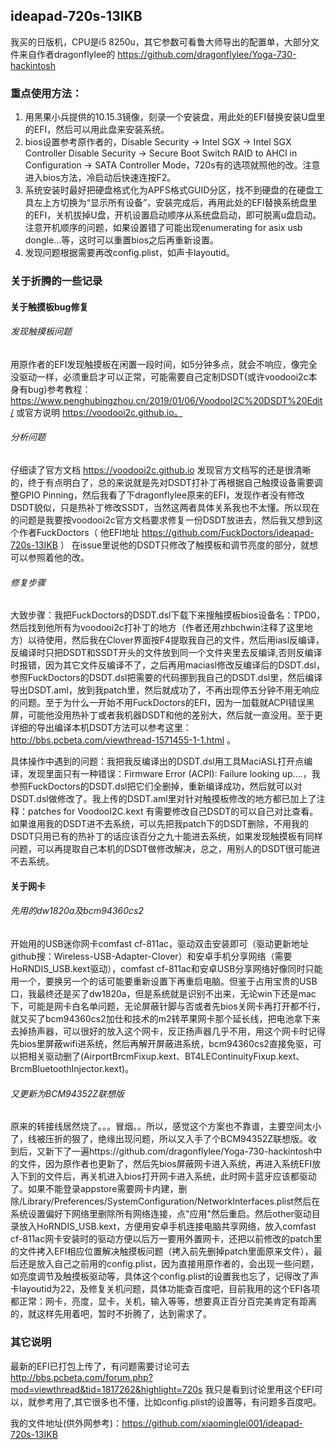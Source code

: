 ##  ideapad-720s-13IKB
我买的日版机，CPU是i5 8250u，其它参数可看鲁大师导出的配置单，大部分文件来自作者dragonflylee的   https://github.com/dragonflylee/Yoga-730-hackintosh

###  重点使用方法：
1. 用黑果小兵提供的10.15.3镜像，刻录一个安装盘，用此处的EFI替换安装U盘里的EFI，然后可以用此盘来安装系统。
2. bios设置参考原作者的，Disable Security -> Intel SGX -> Intel SGX Controller   Disable Security -> Secure Boot  Switch RAID to AHCI in Configuration -> SATA Controller Mode，720s有的选项就照他的改。注意进入bios方法，冷启动后快速连按F2。
3. 系统安装时最好把硬盘格式化为APFS格式GUID分区，找不到硬盘的在硬盘工具左上方切换为“显示所有设备”，安装完成后，再用此处的EFI替换系统盘里的EFI，关机拔掉U盘，开机设置启动顺序从系统盘启动，即可脱离u盘启动。注意开机顺序的问题，如果设置错了可能出现enumerating for asix usb dongle...等，这时可以重置bios之后再重新设置。
4. 发现问题根据需要再改config.plist，如声卡layoutid。




### 关于折腾的一些记录
#### 关于触摸板bug修复
######  发现触摸板问题
用原作者的EFI发现触摸板在闲置一段时间，如5分钟多点，就会不响应，像完全没驱动一样，必须重启才可以正常，可能需要自己定制DSDT(或许voodooi2c本身有bug)参考教程：https://www.penghubingzhou.cn/2019/01/06/VoodooI2C%20DSDT%20Edit/ 或官方说明  https://voodooi2c.github.io。

######  分析问题
仔细读了官方文档 https://voodooi2c.github.io 发现官方文档写的还是很清晰的，终于有点明白了，总的来说就是先对DSDT打补丁再根据自己触摸设备需要调整GPIO Pinning，然后我看了下dragonflylee原来的EFI，发现作者没有修改DSDT貌似，只是热补丁修改SSDT，当然这两者具体关系我也不太懂。所以现在的问题是我要按voodooi2c官方文档要求修复一份DSDT放进去，然后我又想到这个作者FuckDoctors（ 他EFI地址 https://github.com/FuckDoctors/ideapad-720s-13IKB ） 在issue里说他的DSDT只修改了触摸板和调节亮度的部分，就想可以参照着他的改。

###### 修复步骤
大致步骤：我把FuckDoctors的DSDT.dsl下载下来搜触摸板bios设备名：TPD0，然后找到他所有为voodooi2c打补丁的地方（作者还用zhbchwin注释了这里地方）以待使用，然后我在Clover界面按F4提取我自己的文件，然后用iasl反编译，反编译时只把DSDT和SSDT开头的文件放到同一个文件夹里去反编译,否则反编译时报错，因为其它文件反编译不了，之后再用maciasl修改反编译后的DSDT.dsl，参照FuckDoctors的DSDT.dsl把需要的代码挪到我自己的DSDT.dsl里，然后编译导出DSDT.aml，放到我patch里，然后就成功了，不再出现停五分钟不用无响应的问题。至于为什么一开始不用FuckDoctors的EFI，因为一加载就ACPI错误黑屏，可能他没用热补丁或者我机器DSDT和他的差别大，然后就一直没用。至于更详细的导出编译本机DSDT方法可以参考这里：http://bbs.pcbeta.com/viewthread-1571455-1-1.html  。

具体操作中遇到的问题：我把我反编译出的DSDT.dsl用工具MaciASL打开点编译，发现里面只有一种错误：Firmware Error (ACPI): Failure looking up....，我参照FuckDoctors的DSDT.dsl把它们全删掉，重新编译成功，然后就可以对DSDT.dsl做修改了。我上传的DSDT.aml里对针对触摸板修改的地方都已加上了注释：patches for VoodooI2C.kext 有需要修改自己DSDT的可以自己对比查看。 如果谁用我的DSDT进不去系统，可以先把我patch下的DSDT删除，不用我的DSDT只用已有的热补丁的话应该百分之九十能进去系统，如果发现触摸板有同样问题，可以再提取自己本机的DSDT做修改解决，总之，用别人的DSDT很可能进不去系统。


#### 关于网卡
######  先用的dw1820a及bcm94360cs2
开始用的USB迷你网卡comfast cf-811ac，驱动双击安装即可（驱动更新地址github搜：Wireless-USB-Adapter-Clover）和安卓手机分享网络（需要HoRNDIS_USB.kext驱动），comfast cf-811ac和安卓USB分享网络好像同时只能用一个，要换另一个的话可能要重新设置下再重启电脑。但鉴于占用宝贵的USB口，我最终还是买了dw1820a，但是系统就是识别不出来，无论win下还是mac下，可能是网卡白名单问题，无论屏蔽针脚与否或者先bios关网卡再打开都不行，就又买了bcm94360cs2加仕和技术的m2转苹果网卡那个延长线，把电池拿下来去掉扬声器，可以很好的放入这个网卡，反正扬声器几乎不用，用这个网卡时记得先bios里屏蔽wifi进系统，然后再解开屏蔽进系统，bcm94360cs2直接免驱，可以把相关驱动删了(AirportBrcmFixup.kext、BT4LEContinuityFixup.kext、BrcmBluetoothInjector.kext)。


######   又更新为BCM94352Z联想版
原来的转接线居然烧了。。。冒烟。。所以，感觉这个方案也不靠谱，主要空间太小了，线被压折的狠了，绝缘出现问题，所以又入手了个BCM94352Z联想版。收到后，又新下了一遍https://github.com/dragonflylee/Yoga-730-hackintosh中的文件，因为原作者也更新了，然后先bios屏蔽网卡进入系统，再进入系统EFI放入下到的文件后，再关机进入bios打开网卡进入系统，此时网卡蓝牙应该都驱动了。如果不能登录appstore需要网卡内建，删除/Library/Preferences/SystemConfiguration/NetworkInterfaces.plist然后在系统设置偏好下网络里删除所有网络连接，点"应用"然后重启。然后other驱动目录放入HoRNDIS_USB.kext，方便用安卓手机连接电脑共享网络，放入comfast cf-811ac网卡安装时的驱动方便以后万一要用外置网卡，还把以前修改的patch里的文件拷入EFI相应位置解决触摸板问题（拷入前先删掉patch里面原来文件），最后还是放入自己之前用的config.plist，因为直接用原作者的，会出现一些问题，如亮度调节及触摸板驱动等，具体这个config.plist的设置我也忘了，记得改了声卡layoutid为22，及修复关机问题，具体功能查百度吧，目前我用的这个EFI各项都正常：网卡，亮度，显卡，关机，输入等等，想要真正百分百完美肯定有距离的，就这样先用着吧，暂时不折腾了，达到需求了。


### 其它说明
最新的EFI已打包上传了，有问题需要讨论可去 http://bbs.pcbeta.com/forum.php?mod=viewthread&tid=1817262&highlight=720s  我只是看到讨论里用这个EFI可以，就参考用了,其它很多也不懂，比如config.plist的设置等，有问题多百度吧。



我的文件地址(供外网参考)：https://github.com/xiaominglei001/ideapad-720s-13IKB
